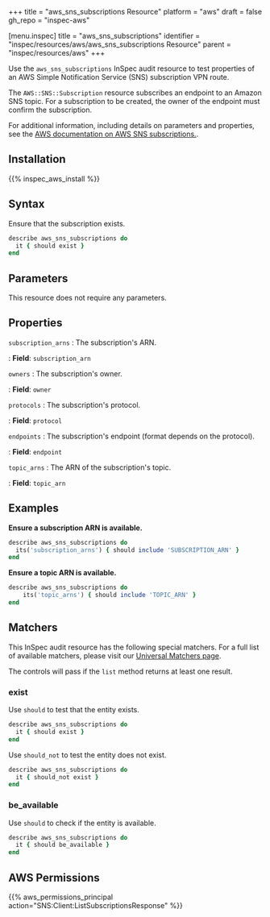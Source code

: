 +++
title = "aws_sns_subscriptions Resource"
platform = "aws"
draft = false
gh_repo = "inspec-aws"

[menu.inspec]
title = "aws_sns_subscriptions"
identifier = "inspec/resources/aws/aws_sns_subscriptions Resource"
parent = "inspec/resources/aws"
+++

Use the `aws_sns_subscriptions` InSpec audit resource to test properties of an AWS Simple Notification Service (SNS) subscription VPN route.

The `AWS::SNS::Subscription` resource subscribes an endpoint to an Amazon SNS topic. For a subscription to be created, the owner of the endpoint must confirm the subscription.

For additional information, including details on parameters and properties, see the [AWS documentation on AWS SNS subscriptions.](https://docs.aws.amazon.com/AWSCloudFormation/latest/UserGuide/aws-resource-sns-subscription.html).

## Installation

{{% inspec_aws_install %}}

## Syntax

Ensure that the subscription exists.

```ruby
describe aws_sns_subscriptions do
  it { should exist }
end
```

## Parameters

This resource does not require any parameters.

## Properties

`subscription_arns`
: The subscription's ARN.

: **Field**: `subscription_arn`

`owners`
: The subscription's owner.

: **Field**: `owner`

`protocols`
: The subscription's protocol.

: **Field**: `protocol`

`endpoints`
: The subscription's endpoint (format depends on the protocol).

: **Field**: `endpoint`

`topic_arns`
: The ARN of the subscription's topic.

: **Field**: `topic_arn`

## Examples

**Ensure a subscription ARN is available.**

```ruby
describe aws_sns_subscriptions do
  its('subscription_arns') { should include 'SUBSCRIPTION_ARN' }
end
```

**Ensure a topic ARN is available.**

```ruby
describe aws_sns_subscriptions do
    its('topic_arns') { should include 'TOPIC_ARN' }
end
```

## Matchers

This InSpec audit resource has the following special matchers. For a full list of available matchers, please visit our [Universal Matchers page](https://www.inspec.io/docs/reference/matchers/).

The controls will pass if the `list` method returns at least one result.

### exist

Use `should` to test that the entity exists.

```ruby
describe aws_sns_subscriptions do
  it { should exist }
end
```

Use `should_not` to test the entity does not exist.

```ruby
describe aws_sns_subscriptions do
  it { should_not exist }
end
```

### be_available

Use `should` to check if the entity is available.

```ruby
describe aws_sns_subscriptions do
  it { should be_available }
end
```

## AWS Permissions

{{% aws_permissions_principal action="SNS:Client:ListSubscriptionsResponse" %}}
